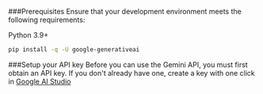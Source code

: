 ###Prerequisites
Ensure that your development environment meets the following requirements:

Python 3.9+
```bash
pip install -q -U google-generativeai
```
###Setup your API key
Before you can use the Gemini API, you must first obtain an API key. If you don't already have one, create a key with one click in [Google AI Studio](https://ai.google.dev/tutorials/python_quickstart)
